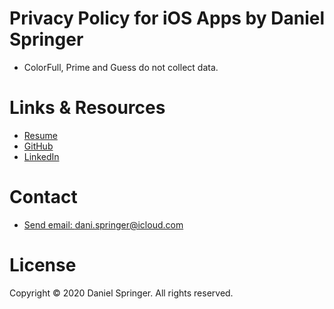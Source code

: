 # Privacy Policy for iOS Apps by Daniel Springer

- ColorFull, Prime and Guess do not collect data.

# Links & Resources

- [Resume](https://github.com/DaniSpringer/docs/tree/master/resume)
- [GitHub](https://github.com/DaniSpringer)
- [LinkedIn](https://www.linkedin.com/in/imdanielspringer/)

# Contact
- [Send email: dani.springer@icloud.com](mailto:dani.springer@icloud.com)

# License
Copyright © 2020 Daniel Springer. All rights reserved.
